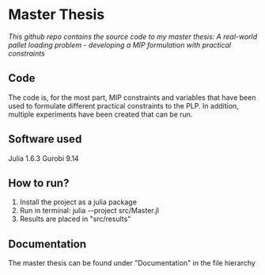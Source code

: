 # Master Thesis

_This github repo contains the source code to my master thesis: A real-world pallet loading problem - developing a MIP formulation with practical constraints_

## Code
The code is, for the most part, MIP constraints and variables that have been used to formulate different practical constraints to the PLP. In addition, multiple experiments have been created that can be run. 

## Software used
Julia 1.6.3
Gurobi 9.14

## How to run? 
1. Install the project as a julia package
2. Run in terminal: julia --project src/Master.jl
3. Results are placed in "src/results"

## Documentation
The master thesis can be found under "Documentation" in the file hierarchy

